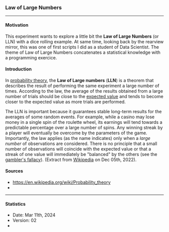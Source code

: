 ### Law of Large Numbers
-----

#### Motivation
This experiment wants to explore a little bit the **Law of Large Numbers** (or LLN) with a dice rolling example.
At same time, looking back by the rearview mirror, this was one of first scripts I did as a student of Data Scientist. The theme of Law of Large Numbers concatenates a statistical knowledge with a programming exercice.

#### Introduction
In [probability theory](https://en.wikipedia.org/wiki/Probability_theory), the  **Law of Large numbers**  (**LLN**) is a theorem that describes the result of performing the same experiment a large number of times. According to the law, the average of the results obtained from a large number of trials should be close to the [expected value](https://en.wikipedia.org/wiki/Expected_value) and tends to become closer to the expected value as more trials are performed.

The LLN is important because it guarantees stable long-term results for the averages of some random events. For example, while a casino may lose money in a single spin of the roulette wheel, its earnings will tend towards a predictable percentage over a large number of spins. Any winning streak by a player will eventually be overcome by the parameters of the game. Importantly, the law applies (as the name indicates) only when a *large number* of observations are considered. There is no principle that a small number of observations will coincide with the expected value or that a streak of one value will immediately be "balanced" by the others (see the  [gambler's fallacy](https://en.wikipedia.org/wiki/Gambler%27s_fallacy)). (Extract from [Wikipedia](https://en.wikipedia.org/wiki/Law_of_large_numbers) on Dec 05th, 2022).

#### 


#### Sources
* https://en.wikipedia.org/wiki/Probability_theory
* 

-----
#### Statistics
* Date: Mar 11th, 2024
* Version: 02
* 



